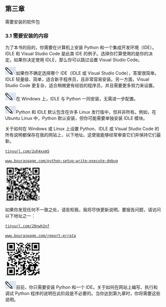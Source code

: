 ## 第三章

需要安装的软件包

### 3.1 需要安装的内容

为了本书的目的，你需要在计算机上安装 Python 和一个集成开发环境（IDE）。IDLE 和 Visual Studio Code 是此类 IDE 的例子。选择你打算使用的是你的决定。如果你决定使用 IDLE，那么你可以跳过设置 Visual Studio Code。

![](img/notice.jpg)如果你不确定选择哪个 IDE（IDLE 或 Visual Studio Code），答案很简单。IDLE 轻量级、简单，适合新手程序员，且非常容易安装。另一方面，Visual Studio Code 更复杂，适合稍微更有经验的程序员，并且需要更多努力来设置。

![](img/notice.jpg)在 Windows 上，IDLE 与 Python 一同安装，无需进一步配置。

![](img/notice.jpg)Python 和 IDLE 默认包含在许多 Linux 发行版中，但并非所有。例如，在 Ubuntu Linux 中，Python 默认安装，但你可能需要单独安装 IDLE 模块。

关于如何在 Windows 或 Linux 上设置 Python、IDLE 或 Visual Studio Code 的所有说明都保存在我的网站上，以下地址。这使我能够经常审查它们并保持它们最新。

[`tinyurl.com/2uh4xxm5`](https://tinyurl.com/2uh4xxm5)

[`www.bouraspage.com/python-setup-write-execute-debug`](https://www.bouraspage.com/python-setup-write-execute-debug)

.![Image](img/chapter03-01.png)

如果你发现任何不一致之处，请告知我，我将尽快更新说明。要报告问题，请访问以下地址之一：

[`tinyurl.com/28nwh2nf`](https://tinyurl.com/28nwh2nf)

[`www.bouraspage.com/report-errata`](https://www.bouraspage.com/report-errata)

.![Image](img/chapter00-01.png)

![](img/notice.jpg)目前，你只需要安装 Python 和一个 IDE。关于如何在网站上编写、执行和调试 Python 程序的说明在此阶段是不必要的。当你达到第九章时，你将需要这些说明。
